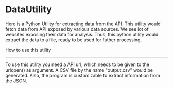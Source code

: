 DataUtility
===========

Here is a Python Utility for extracting data from the API. This utility would fetch data from API exposed by various data sources.
We see lot of websites exposing their data for analysis. Thus, this python utility would extract the data to a file, ready to be used for futher processing.




How to use this utility
_______________________


To use this utility you need a API url, which needs to be given to the urlopen() as argument. A CSV file by the name "output.csv" would be generated. Also, the program is customizable to extract information from the JSON. 

